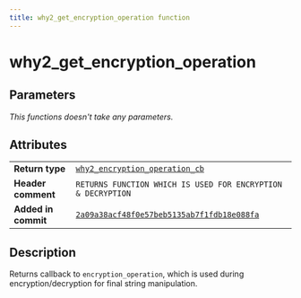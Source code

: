 ```yaml
---
title: why2_get_encryption_operation function
---
```


<!--
This is part of WHY2
Copyright (C) 2022 Václav Šmejkal

This program is free software: you can redistribute it and/or modify
it under the terms of the GNU General Public License as published by
the Free Software Foundation, either version 3 of the License, or
(at your option) any later version.

This program is distributed in the hope that it will be useful,
but WITHOUT ANY WARRANTY; without even the implied warranty of
MERCHANTABILITY or FITNESS FOR A PARTICULAR PURPOSE.  See the
GNU General Public License for more details.

You should have received a copy of the GNU General Public License
along with this program.  If not, see <https://www.gnu.org/licenses/>.
-->

# why2_get_encryption_operation

## Parameters

*This functions doesn't take any parameters.*

## Attributes

|                     |                                                                                             |
| ------------------  | ------------------------------------------------------------------------------------------- |
| **Return type**     | [`why2_encryption_operation_cb`](../../../../types/core/flags/why2_encryption_operation_cb) |
| **Header comment**  | `RETURNS FUNCTION WHICH IS USED FOR ENCRYPTION & DECRYPTION`                                |
| **Added in commit** | [`2a09a38acf48f0e57beb5135ab7f1fdb18e088fa`](https://github.com/ENGO150/WHY2/commit/2a09a38acf48f0e57beb5135ab7f1fdb18e088fa) |

## Description

Returns callback to `encryption_operation`, which is used during encryption/decryption for final string manipulation.
